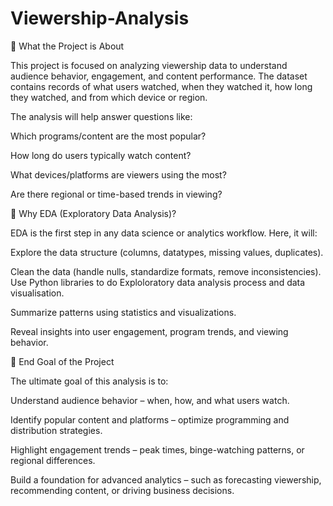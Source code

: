 # Viewership-Analysis
📌 What the Project is About

This project is focused on analyzing viewership data to understand audience behavior, engagement, and content performance. The dataset contains records of what users watched, when they watched it, how long they watched, and from which device or region.

The analysis will help answer questions like:

Which programs/content are the most popular?

How long do users typically watch content?

What devices/platforms are viewers using the most?

Are there regional or time-based trends in viewing?

📌 Why EDA (Exploratory Data Analysis)?

EDA is the first step in any data science or analytics workflow. Here, it will:

Explore the data structure (columns, datatypes, missing values, duplicates).

Clean the data (handle nulls, standardize formats, remove inconsistencies).
Use Python libraries to do Exploloratory data analysis process and data visualisation.

Summarize patterns using statistics and visualizations.

Reveal insights into user engagement, program trends, and viewing behavior.

📌 End Goal of the Project

The ultimate goal of this analysis is to:

Understand audience behavior – when, how, and what users watch.

Identify popular content and platforms – optimize programming and distribution strategies.

Highlight engagement trends – peak times, binge-watching patterns, or regional differences.

Build a foundation for advanced analytics – such as forecasting viewership, recommending content, or driving business decisions.
